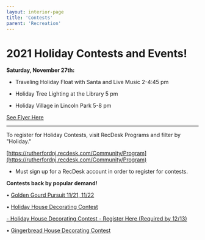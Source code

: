 ```yaml
---
layout: interior-page
title: 'Contests'
parent: 'Recreation'
---
```




# 2021 Holiday Contests and Events!

**Saturday, November 27th:** 

- Traveling Holiday Float with Santa and Live Music 2-4:45 pm

- Holiday Tree Lighting at the Library 5 pm

- Holiday Village in Lincoln Park 5-8 pm

[See Flyer Here](https://storage.googleapis.com/static.rutherford-nj.com/recreation/winter-2020-21/2021_HolidayFloat_TreeLighting_Wonderland.pdf)

---

To register for Holiday Contests, visit RecDesk Programs and filter by "Holiday." 

[https://rutherfordnj.recdesk.com/Community/Program](https://rutherfordnj.recdesk.com/Community/Program)

* Must sign up for a RecDesk account in order to register for contests.


**Contests back by popular demand!**

• [Golden Gourd Pursuit 11/21, 11/22](https://storage.googleapis.com/static.rutherford-nj.com/recreation/contests/2021_GoldenGourd.pdf)

• [Holiday House Decorating Contest](https://storage.googleapis.com/static.rutherford-nj.com/recreation/contests/2021_HolidayHouseDecorating_Contest.pdf)

[- Holiday House Decorating Contest - Register Here (Required by 12/13)](https://rutherfordnj.recdesk.com/Community/Program/Detail?programId=174)

• [Gingerbread House Decorating Contest](https://storage.googleapis.com/static.rutherford-nj.com/recreation/contests/2021_Gingerbread_Contest.pdf)





